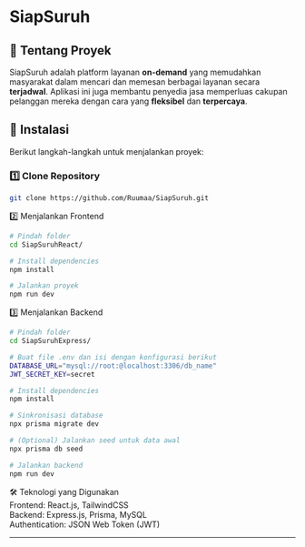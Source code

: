 # SiapSuruh

## 📌 Tentang Proyek
SiapSuruh adalah platform layanan **on-demand** yang memudahkan masyarakat dalam mencari dan memesan berbagai layanan secara **terjadwal**.
Aplikasi ini juga membantu penyedia jasa memperluas cakupan pelanggan mereka dengan cara yang **fleksibel** dan **terpercaya**.

## 🔧 Instalasi  
Berikut langkah-langkah untuk menjalankan proyek:  

### **1️⃣ Clone Repository**
```bash
git clone https://github.com/Ruumaa/SiapSuruh.git
```

2️⃣ Menjalankan Frontend
```bash
# Pindah folder
cd SiapSuruhReact/

# Install dependencies
npm install

# Jalankan proyek
npm run dev
```

3️⃣ Menjalankan Backend
```bash
# Pindah folder
cd SiapSuruhExpress/

# Buat file .env dan isi dengan konfigurasi berikut
DATABASE_URL="mysql://root:@localhost:3306/db_name"
JWT_SECRET_KEY=secret

# Install dependencies
npm install

# Sinkronisasi database
npx prisma migrate dev

# (Optional) Jalankan seed untuk data awal
npx prisma db seed

# Jalankan backend
npm run dev
```

🛠 Teknologi yang Digunakan  
Frontend: React.js, TailwindCSS  
Backend: Express.js, Prisma, MySQL  
Authentication: JSON Web Token (JWT)  

---
